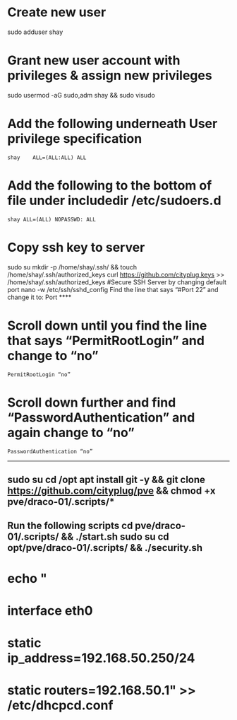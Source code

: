 # Create new user
sudo adduser shay
# Grant new user account with privileges & assign new privileges
sudo usermod -aG sudo,adm shay && sudo visudo
# Add the following underneath User privilege specification 
    shay	ALL=(ALL:ALL) ALL 
# Add the following to the bottom of file under includedir /etc/sudoers.d 
    shay ALL=(ALL) NOPASSWD: ALL
# Copy ssh key to server
sudo su
mkdir -p /home/shay/.ssh/ && touch /home/shay/.ssh/authorized_keys
curl https://github.com/cityplug.keys >> /home/shay/.ssh/authorized_keys
#Secure SSH Server by changing default port
nano -w /etc/ssh/sshd_config
    Find the line that says “#Port 22” and change it to: 
    Port ****
# Scroll down until you find the line that says “PermitRootLogin” and change to “no” 
    PermitRootLogin “no”
# Scroll down further and find “PasswordAuthentication” and again change to “no” 
    PasswordAuthentication “no”
--------------------------------------------------------------------------------
sudo su
cd /opt
apt install git -y && git clone https://github.com/cityplug/pve && chmod +x pve/draco-01/.scripts/*
------------------------------------------------------------------------------
Run the following scripts
cd pve/draco-01/.scripts/ && ./start.sh
sudo su
cd opt/pve/draco-01/.scripts/ && ./security.sh
--------------------------------------------------------------------------------
# echo "
# interface eth0
# static ip_address=192.168.50.250/24
# static routers=192.168.50.1" >> /etc/dhcpcd.conf
